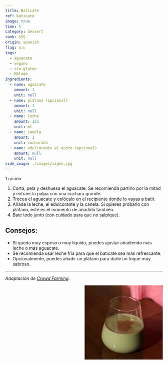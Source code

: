 ```yaml
---
title: Baticate
ref: baticate
image: true
time: 5
category: dessert
rank: SSS
origin: spanish
flag: 🇪🇸
tags:
  - aguacate
  - vegano
  - sin-gluten
  - Málaga
ingredients:
  - name: aguacate
    amount: 1
    unit: null
  - name: plátano (opcional)
    amount: 1
    unit: null
  - name: leche
    amount: 125
    unit: ml
  - name: canela
    amount: 1
    unit: cucharada
  - name: edulcorante al gusto (opcional)
    amount: null
    unit: null
side_image: ./images/aigen.jpg
---
```


1 ración.

1. Corta, pela y deshuesa el aguacate. Se recomienda partirlo por la mitad y extraer la pulpa con una cuchara grande.
2. Trocea el aguacate y colócalo en el recipiente donde lo vayas a batir.
3. Añade la leche, el edulcorante y la canela. Si quieres probarlo con plátano, este es el momento de añadirlo también.
4. Bate todo junto (con cuidado para que no salpique).

## Consejos:
- Si queda muy espeso o muy líquido, puedes ajustar añadiendo más leche o más aguacate.
- Se recomienda usar leche fría para que el baticate sea más refrescante.
- Opcionalmente, puedes añadir un plátano para darle un toque muy sabroso.

---

_Adaptación de [Crowd Farming](https://www.crowdfarming.com/blog/en/the-baticate-from-malaga/)._

<img src="images/baticate.jpeg" style="width:250px; float:right;"/>
